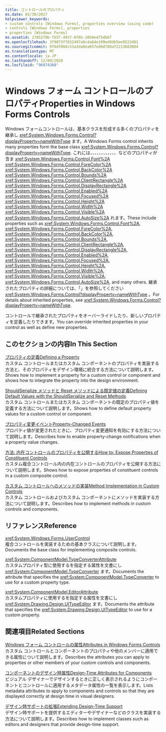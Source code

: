 ```yaml
---
title: コントロールのプロパティ
ms.date: 03/30/2017
helpviewer_keywords:
- custom controls [Windows Forms], properties overview (using code)
- controls [Windows Forms], properties
- properties [Windows Forms]
ms.assetid: 2785279b-fb57-4937-8f6b-2050e475db6f
ms.openlocfilehash: 3f9873ff032497a9cda6de199ed9db5ee9522d81
ms.sourcegitcommit: 9f6df084c53a3da0ea657ed0d708a72213683084
ms.translationtype: MT
ms.contentlocale: ja-JP
ms.lasthandoff: 12/09/2020
ms.locfileid: "96974388"
---
```

# <a name="properties-in-windows-forms-controls"></a><span data-ttu-id="5a7c3-102">Windows フォーム コントロールのプロパティ</span><span class="sxs-lookup"><span data-stu-id="5a7c3-102">Properties in Windows Forms Controls</span></span>

<span data-ttu-id="5a7c3-103">Windows フォームコントロールは、基本クラスを形成する多くのプロパティを継承し <xref:System.Windows.Forms.Control?displayProperty=nameWithType> ます。</span><span class="sxs-lookup"><span data-stu-id="5a7c3-103">A Windows Forms control inherits many properties form the base class <xref:System.Windows.Forms.Control?displayProperty=nameWithType>.</span></span> <span data-ttu-id="5a7c3-104">これには、、、、、、、、、、、、などのプロパティが含ま <xref:System.Windows.Forms.Control.Font%2A> <xref:System.Windows.Forms.Control.ForeColor%2A> <xref:System.Windows.Forms.Control.BackColor%2A> <xref:System.Windows.Forms.Control.Bounds%2A> <xref:System.Windows.Forms.Control.ClientRectangle%2A> <xref:System.Windows.Forms.Control.DisplayRectangle%2A> <xref:System.Windows.Forms.Control.Enabled%2A> <xref:System.Windows.Forms.Control.Focused%2A> <xref:System.Windows.Forms.Control.Height%2A> <xref:System.Windows.Forms.Control.Width%2A> <xref:System.Windows.Forms.Control.Visible%2A> <xref:System.Windows.Forms.Control.AutoSize%2A> れます。</span><span class="sxs-lookup"><span data-stu-id="5a7c3-104">These include properties such as <xref:System.Windows.Forms.Control.Font%2A>, <xref:System.Windows.Forms.Control.ForeColor%2A>, <xref:System.Windows.Forms.Control.BackColor%2A>, <xref:System.Windows.Forms.Control.Bounds%2A>, <xref:System.Windows.Forms.Control.ClientRectangle%2A>, <xref:System.Windows.Forms.Control.DisplayRectangle%2A>, <xref:System.Windows.Forms.Control.Enabled%2A>, <xref:System.Windows.Forms.Control.Focused%2A>, <xref:System.Windows.Forms.Control.Height%2A>, <xref:System.Windows.Forms.Control.Width%2A>, <xref:System.Windows.Forms.Control.Visible%2A>, <xref:System.Windows.Forms.Control.AutoSize%2A>, and many others.</span></span> <span data-ttu-id="5a7c3-105">継承されたプロパティの詳細については、「」を参照してください <xref:System.Windows.Forms.Control?displayProperty=nameWithType> 。</span><span class="sxs-lookup"><span data-stu-id="5a7c3-105">For details about inherited properties, see <xref:System.Windows.Forms.Control?displayProperty=nameWithType>.</span></span>  
  
 <span data-ttu-id="5a7c3-106">コントロールで継承されたプロパティをオーバーライドしたり、新しいプロパティを定義したりできます。</span><span class="sxs-lookup"><span data-stu-id="5a7c3-106">You can override inherited properties in your control as well as define new properties.</span></span>  
  
## <a name="in-this-section"></a><span data-ttu-id="5a7c3-107">このセクションの内容</span><span class="sxs-lookup"><span data-stu-id="5a7c3-107">In This Section</span></span>  

 [<span data-ttu-id="5a7c3-108">プロパティの定義</span><span class="sxs-lookup"><span data-stu-id="5a7c3-108">Defining a Property</span></span>](defining-a-property-in-windows-forms-controls.md)  
 <span data-ttu-id="5a7c3-109">カスタム コントロールまたはカスタム コンポーネントのプロパティを実装する方法と、そのプロパティをデザイン環境に統合する方法について説明します。</span><span class="sxs-lookup"><span data-stu-id="5a7c3-109">Shows how to implement a property for a custom control or component and shows how to integrate the property into the design environment.</span></span>  
  
 [<span data-ttu-id="5a7c3-110">ShouldSerialize メソッドと Reset メソッドによる既定値の定義</span><span class="sxs-lookup"><span data-stu-id="5a7c3-110">Defining Default Values with the ShouldSerialize and Reset Methods</span></span>](defining-default-values-with-the-shouldserialize-and-reset-methods.md)  
 <span data-ttu-id="5a7c3-111">カスタム コントロールまたはカスタム コンポーネントの既定のプロパティ値を定義する方法について説明します。</span><span class="sxs-lookup"><span data-stu-id="5a7c3-111">Shows how to define default property values for a custom control or component.</span></span>  
  
 [<span data-ttu-id="5a7c3-112">プロパティ変更イベント</span><span class="sxs-lookup"><span data-stu-id="5a7c3-112">Property-Changed Events</span></span>](property-changed-events.md)  
 <span data-ttu-id="5a7c3-113">プロパティ値が変更されたときに、プロパティ変更通知を有効にする方法について説明します。</span><span class="sxs-lookup"><span data-stu-id="5a7c3-113">Describes how to enable property-change notifications when a property value changes.</span></span>  
  
 [<span data-ttu-id="5a7c3-114">方法: 内在コントロールのプロパティを公開する</span><span class="sxs-lookup"><span data-stu-id="5a7c3-114">How to: Expose Properties of Constituent Controls</span></span>](how-to-expose-properties-of-constituent-controls.md)  
 <span data-ttu-id="5a7c3-115">カスタム複合コントロール内の内在コントロールのプロパティを公開する方法について説明します。</span><span class="sxs-lookup"><span data-stu-id="5a7c3-115">Shows how to expose properties of constituent controls in a custom composite control.</span></span>  
  
 [<span data-ttu-id="5a7c3-116">カスタム コントロールへのメソッドの実装</span><span class="sxs-lookup"><span data-stu-id="5a7c3-116">Method Implementation in Custom Controls</span></span>](method-implementation-in-custom-controls.md)  
 <span data-ttu-id="5a7c3-117">カスタム コントロールおよびカスタム コンポーネントにメソッドを実装する方法について説明します。</span><span class="sxs-lookup"><span data-stu-id="5a7c3-117">Describes how to implement methods in custom controls and components.</span></span>  
  
## <a name="reference"></a><span data-ttu-id="5a7c3-118">リファレンス</span><span class="sxs-lookup"><span data-stu-id="5a7c3-118">Reference</span></span>  

 <xref:System.Windows.Forms.UserControl>  
 <span data-ttu-id="5a7c3-119">複合コントロールを実装するための基本クラスについて説明します。</span><span class="sxs-lookup"><span data-stu-id="5a7c3-119">Documents the base class for implementing composite controls.</span></span>  
  
 <xref:System.ComponentModel.TypeConverterAttribute>  
 <span data-ttu-id="5a7c3-120">カスタムプロパティ型に使用するを指定する属性を文書にし <xref:System.ComponentModel.TypeConverter> ます。</span><span class="sxs-lookup"><span data-stu-id="5a7c3-120">Documents the attribute that specifies the <xref:System.ComponentModel.TypeConverter> to use for a custom property type.</span></span>  
  
 <xref:System.ComponentModel.EditorAttribute>  
 <span data-ttu-id="5a7c3-121">カスタムプロパティに使用するを指定する属性を文書にし <xref:System.Drawing.Design.UITypeEditor> ます。</span><span class="sxs-lookup"><span data-stu-id="5a7c3-121">Documents the attribute that specifies the <xref:System.Drawing.Design.UITypeEditor> to use for a custom property.</span></span>  
  
## <a name="related-sections"></a><span data-ttu-id="5a7c3-122">関連項目</span><span class="sxs-lookup"><span data-stu-id="5a7c3-122">Related Sections</span></span>  

 [<span data-ttu-id="5a7c3-123">Windows フォーム コントロールの属性</span><span class="sxs-lookup"><span data-stu-id="5a7c3-123">Attributes in Windows Forms Controls</span></span>](attributes-in-windows-forms-controls.md)  
 <span data-ttu-id="5a7c3-124">カスタム コントロールとコンポーネントのプロパティや他のメンバーに適用できる属性について説明します。</span><span class="sxs-lookup"><span data-stu-id="5a7c3-124">Describes the attributes you can apply to properties or other members of your custom controls and components.</span></span>  
  
 <span data-ttu-id="5a7c3-125">[コンポーネントのデザイン時属性](/previous-versions/visualstudio/visual-studio-2013/tk67c2t8(v=vs.120))</span><span class="sxs-lookup"><span data-stu-id="5a7c3-125">[Design-Time Attributes for Components](/previous-versions/visualstudio/visual-studio-2013/tk67c2t8(v=vs.120))</span></span>  
 <span data-ttu-id="5a7c3-126">ビジュアル デザイナーでデザインするときに正しく表示されるようにコンポーネントとコントロールに適用するメタデータ属性の一覧を表示します。</span><span class="sxs-lookup"><span data-stu-id="5a7c3-126">Lists metadata attributes to apply to components and controls so that they are displayed correctly at design time in visual designers.</span></span>  
  
 <span data-ttu-id="5a7c3-127">[デザイン時サポートの拡張](/previous-versions/visualstudio/visual-studio-2013/37899azc(v=vs.120))</span><span class="sxs-lookup"><span data-stu-id="5a7c3-127">[Extending Design-Time Support](/previous-versions/visualstudio/visual-studio-2013/37899azc(v=vs.120))</span></span>  
 <span data-ttu-id="5a7c3-128">デザイン時サポートを提供するエディターやデザイナーなどのクラスを実装する方法について説明します。</span><span class="sxs-lookup"><span data-stu-id="5a7c3-128">Describes how to implement classes such as editors and designers that provide design-time support.</span></span>
